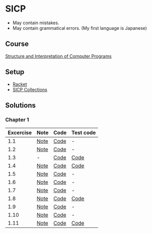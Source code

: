 # SICP

* May contain mistakes.
* May contain grammatical errors. (My first language is Japanese)
## Course
[Structure and Interpretation of Computer Programs](https://ocw.mit.edu/courses/6-001-structure-and-interpretation-of-computer-programs-spring-2005/)
## Setup
- [Racket](https://racket-lang.org/)
- [SICP Collections](https://docs.racket-lang.org/sicp-manual/index.html)
## Solutions
### Chapter 1

| Excercise | Note                         | Code                          | Test code                           |
| --------- | ---------------------------- | ----------------------------- | ----------------------------------- |
| 1.1       | [Note](Chapter1/doc/1.01.md) | [Code](Chapter1/src/1.01.scm) | -                                   |
| 1.2       | [Note](Chapter1/doc/1.02.md) | [Code](Chapter1/src/1.02.scm) | -                                   |
| 1.3       | -                            | [Code](Chapter1/src/1.03.scm) | [Code](Chapter1/test/test_1.03.scm) |
| 1.4       | [Note](Chapter1/doc/1.04.md) | [Code](Chapter1/src/1.04.scm) | [Code](Chapter1/test/test_1.04.scm) |
| 1.5       | [Note](Chapter1/doc/1.05.md) | [Code](Chapter1/src/1.05.scm) | -                                   |
| 1.6       | [Note](Chapter1/doc/1.06.md) | [Code](Chapter1/src/1.06.scm) | -                                   |
| 1.7       | [Note](Chapter1/doc/1.07.md) | [Code](Chapter1/src/1.07.scm) | -                                   |
| 1.8       | [Note](Chapter1/doc/1.08.md) | [Code](Chapter1/src/1.08.scm) | [Code](Chapter1/test/test_1.08.scm) |
| 1.9       | [Note](Chapter1/doc/1.09.md) | [Code](Chapter1/src/1.09.scm) | -                                   |
| 1.10      | [Note](Chapter1/doc/1.10.md) | [Code](Chapter1/src/1.10.scm) | -                                   |
| 1.11      | [Note](Chapter1/doc/1.11.md) | [Code](Chapter1/src/1.11.scm) | [Code](Chapter1/test/test_1.11.scm) |
